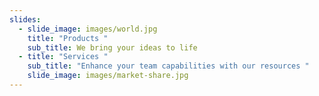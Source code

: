 ```yaml
---
slides:
  - slide_image: images/world.jpg
    title: "Products "
    sub_title: We bring your ideas to life
  - title: "Services "
    sub_title: "Enhance your team capabilities with our resources "
    slide_image: images/market-share.jpg
---
```

